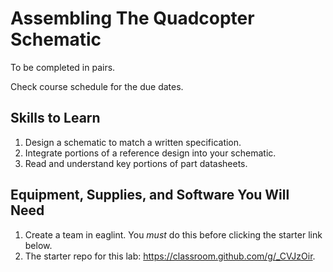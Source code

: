 # Assembling The Quadcopter Schematic

To be completed in pairs.

Check course schedule for the due dates. 

## Skills to Learn

1. Design a schematic to match a written specification.
2. Integrate portions of a reference design into your schematic.
3. Read and understand key portions of part datasheets.

## Equipment, Supplies, and Software You Will Need

1. Create a team in eaglint.  You _must_ do this before clicking the starter link below. <!-- Covid ONly -->
1. The starter repo for this lab: https://classroom.github.com/g/_CVJzOir. <!-- Covid ONly -->
<!-- 1. The repo you started in "Programming the Hardware Lab"-- >
2. The `custom.lbr` library you built in previous lab. (Copy and commit it in your `hardware/lbr/` directory for this lab and commit it).

## Preliminaries

### Install Eagle Premium Edition

Sign up here to get an Autodesk Student account: http://www.autodesk.com/education/free-software/eagle.

Download and install Eagle Premium, if you don't have it already.

### Setting up Eagle

The repo for this lab will evolve to hold all the hardware and software for your quadcopter. To keep Eagle happy and make it easier to access and update libraries, remove all the other directories from the list of library directories and replace it with the `lbr` directory in this lab’s repo.

Copy and commit your `custom.lbr` into `lbr`. You can decide to use one or another of the libraries from each of your team members, or you can copy them both as `custom_<name>.lbr`.

### Make Eagle Easier to Use

By default, Eagle comes configured with a bunch of libraries that can make it hard to find the libraries we are using for this class.  This is controlled the directories Eagle is setup to look in for library and other files. You can change the directories by selecting “Window->Control Panel” and the selecting “Options->Directories”. I suggest the following settings:

* Libraries: `<path to>/<your-repo>/hardware/lbr`
* Design Rules: `<path to>/QuadClass-Resources/Eagle/DRU`
* CAM Jobs: `<path to>/QuadClass-Resources/Eagle/CAM`

Sometimes this does not cause the default set of libraries to disappear from the “add part” dialogs. To make them go away, select `Options->Library Manager`, then select all the libraries you don’t want to use and click ‘remove’. There should just be handful left (e.g., Lab01.lbr, Lab01_smd.lbr, custom.lbr,…).

## Assembling the Schematic

You’ll build the schematic for your quadcopter starting from an empty Eagle schematic called `hardware/quadcopter.sch`.  You'll assemble the design by studying reference designs and the datasheets for the components you will use.

The only libraries you should use in assembling your schematic are `quadparts_prebuilt.lbr`, your `custom.lbr`, and `LED.lbr` (which you'll build).  Eagle comes with a bunch of built in libraries.  They are off limits.

### General Schematic Style Guidelines

Here are the course style guidelines for schematics. Your schematics must adhere to these guidelines.  If you don't, Eaglint will give warnings and we won’t accept the design.

1. All visible net and component names must not have “$” in them. When Eagle automatically generates names for nets and components it includes “$”. This is fine if the name is not visible (e.g., on an anonymous wire between two components), but if you it shows up on your schematic, you should give it a nice name like `CTRL` or `SCL`.
2. By convention power supply symbols point up, and ground symbols point down.  Neither should ever point to the side.
3. Nets should not cross each other unless they are electrically connected.
4. Nets should only be drawn at right angles.
5. Eagle embeds libraries in the `.sch` and `.brd` files. To keep them up-to-date, use `Library->Update...` or `Library->Update All`. We won’t accept designs with inconsistent libraries.
6. Include a frame around our schematic.  Use device `FRAME_B_L`.
7. Use lines in `Info` layer to divide the frame into logically related regions (e.g., the IMU, the power supply, and the microcontroller). See the BBB schematic below for an example. Drawn nets shouldn’t cross these boundaries.
8. Use drawn nets connect components that are closely related (e.g., between the caps and the microcontroller in the BBB schematic)
9. Use named nets to connect separate “sub units” of your schematic. For instance, use drawn nets to connect all the capacitors to your IMU, but use named nets to connect your IMU to the microcontroller.
10. You should not use any libraries other than `quadparts_prebuilt.lbr`, your `custom_*.lbr`, and your `LEDs.lbr`.
11. Schematic symbols and wires should all be aligned to 0.05in grid (or, if you like, a 0.1in grid).
12. Labels for nets (created using the 'label' tool) should need to placed on the net they label.  This means the label's location (which is marked with a gray '+') needs to be on top of a corner or end of the net.  This guards against "drifting labels" that seem to be attached to another net.

### The Microcontroller

Here's the schematic for a board called the Basic Breakout Board (BBB).  It uses the same microcontroller as your quadocpter, but it does not include the voltage regulator.  It's the reference design for your microcontroller and the radio.  The design also includes the 1x6-pin programming header you can see on the bottom of the FCB.  YOu don't need to include that header in your design. 

Why did I give a picture of what you need to build?  Because reference designs are a very common practice in real PCB designs.  The most reliable way to convey design requirements is to provide a working design.  Why reinvent the wheel?

![Microcontroller schematic](images/microcontroller.png)

You should use the schematic as a guide for constructing the microcontroller portion of your schematic.  Build it from parts from `quadparts_prebuilt.lbr`:

1.  Use one of the `ANT_PCB...` variants for the antenna.  There's a left and right-handed version.  Depending on your ultimate board design, you might one or the other.
2. `B1` is a 'balun'.  Pay attention to the pin numbers.
3. Use the `0.45x0.45` button.
4. Replace one of the green LEDs with your red LED.
5. You can use either variant for the `AVR_SPI...` header.  The surfacemount one takes up more space (see it on your remote, under the LCD).  The throughole one is more compact.

You might notice that some of the symbols for the parts seem backwards.  This is because they are 'mirrored'.  There's a mirror tool or your can mirror parts by editing their properties with the `info` tool.

There are some changes you will need to make to this schematic based on what's required by the other components.  This is just a starting point for your circuit.

If you have questions about the parts attached directly to the microcontroller (including the radio), the first place to turn is the microcontroller datasheet.

### Programming Header

Your quad will use a 4-pin programming header to load code into the IMU.  It's a little fancy since it allows you to insert the cable from either top of the board _or_ the bottom.  To this end, use the `-FEMALE-SMD-BOTTOM-ENTRY` part from `quadparts_prebuilt.lbr`.  The four signals must appear in this order:

1.  Serial TX
2.  Serial RX
3.  GND
4.  Reset

These are a subset of thesignals that connect to the FTDI header in the microcontroller reference design.  You don't need the FTDI header.


### The IMU

The IMU datasheet contains all the information you will need to use connect the IMU to the microcontroller. A few things to keep in mind:

1. The IMU datasheet is not the best.  If something doesn't make sense search the pdf.
2. There are actually two logical devices in this package: the accelerometer/gyroscope (referred to as 'A/G' in the datasheet ) and the magnetometer ('M').
3. Both devices will operate in I2C mode only and connect to microcontroller via I2C, so you can ignore the stuff in the data sheet that refers to SPI.
4. You must follow all the recommendations regarding external capacitors attached the IMU.
5. You will need to take care to configure the IMU's I2C addresses. It has two: One for the gyroscope and accelerometer and another for the magnetometer. The address for the gyro and accelerometer should be set to `1101011`. For the magnetometer it should be `0011110`.  You should read the datasheet to learn how to do this.
6. Power supply voltage and IO voltage will be 3.3V in our design, so connect them to `3V3`.
7. We aren't using the interrupt features, so you can leave `INT_M`, `INT2_A/G`, `INT1_A/G`, and `DRDY_M` disconnected.
8. `DEN_A/G` should be connected to `3V3`.

Most of the information you will need is Section 5 of the datasheet. 

A thing to know about datasheets: They almost always (although, frustratingly, not always) tell you everything you need to know.  They don't, however, make it easy.  You need to read carefully and thoroughly.  You can't skim the datasheet and expect to know the details of how to connect each of the pins to configure the IMU properly.  You actually need to read through the tables and the text, there are specific answers to most questions you might have in there.  Most facts appear exactly once in the datasheet -- it will be written in text or a table, but not both.

### The I2C Bus

Your MCU will communicate with the IMU via I2C.  This means you must connect the IMU to the MCU via the `SDA` and `SCL` lines.  You should "pull up" these lines to `3V3` by connecting them to `3V3` using 10kOhm resistors.

### The Motor Driver 

Here's a picture of the motor driver circuit:

![Motor Driver](images/motor_driver.png)

Build four copies to drive the four motors you'll need.  All the parts you need are in `quadparts_prebuilt.lbr` or your `custom.lbr`.

1. There's only one (non-light emitting) diode in the library, use it.
2. Use the `-MOLEX-SMD` variant of the `MOTOR_PADS_GND` device of the motor connector.
3. Use your MOSFET, of course.

The ground pin on the motor pads is not actually connected to the motor.  It just goes to the metal "feet" that hold the connector down.  You can see them on your FCB.

You'll need to connect the PWM control lines to suitable pins on the microcontroller. The suitable pins are marked with "~" on microcontroller's schematic symbol.

You need to include one 47uF decoupling capacitor between `VBAT` and `BAT_GND`.  It's to help absorb switching noise from the motors.  Note that 47uF capacitor in the library is polarized.  In the schematic the curved "plate" on the symbol should be connected to ground.

### The Power Supply

The quadcopter draws power from from a LiPo battery that nominally provides between 3.7 and 4.2V. This voltage is too high for the IMU and the microcontroller and the motors (which we will power directly from the battery) will create all kinds of noise on both the battery supply and ground rails.  To solve both of these problems, we will use a low-dropout (LDO) voltage regulator to provide a stable 3.3V power supply to the IMU and the microcontroller.

As a result, your quadcopter will have two power rails: An unregulated power rail (called `VBAT`) that provides power to the motors and input of the voltage regulator and is driven directly by the battery, and a regulated supply driven by the voltage regulator (called `3V3`).

The power supply for quadcopter needs to contain the following parts:

1. The battery. This is the `BATTERY` device in `quadparts_prebuilt.lbr`.  You need to use the `-SMD` variant.
3. A LP3985-series 3.3V regulator (see device `TPS73633-DBVT`.  _Don't_ use the 3V version).

Check the votage regulator datasheet (in `Datasheets`) for guidance about what kind of capacitors to connect to the regulator and how.  Wire the enable line to `VBAT` and don't connect anything to `NC/FB`.

You'll note that the output of the voltage regulator has decoupling capacitors on.  This keeps the voltage regulator stable and filters out noise on the output. Experience shows that quickly turning on the motors can causes the output of voltage regulator to drop enough to reboot the MCU.  Add a 47uF decoupling cap (the same one we use for motors) to the output of the voltage regulator between `3V3` and `GND` to prevent this.  Note that this capacitor is polarized.  The flat plate should connect to the positive voltage, and the curved plate to ground.

To the extent possible, we need to isolate the the IMU and the microcontroller from the noise that the motors will create on the power supply lines.  The motors will cause noise on both their power supply ( `VBAT` ) and ground return lines, so we will provide them with separate power and ground lines.  For the power line, this is easy: Just connect the power supply for the motor drivers directly to the battery's positive terminal.

For the ground line, it is more challenging, since all the devices on the quadcopter must share a common ground reference. The best we can do is to structure our schematic so that we can exercise tight control over how the ground line is laid out on our PCB.  To do this, create a separate ground net that connects the ground terminals of motor controllers to each other and the negative terminal of the battery (call it `BAT_GND` and use the `BAT_GND` device in the `quadparts_prebuilt.lbr` ). Then connect the digital ground (i.e., the ground that connects to other components, aka `GND` ) to the battery ground using a schematic component called a "net bridge" (see below). We will see in the next lab how we can use this structure to isolate the digital components. (This is a very important step, and we added it to fix problems that occurred in all but one of the quadcopter we built in this class the first year it was offered). 

A "net bridge" is a PCB part whose only purpose is to electrically connect two nets in a schematic while keeping the nets separate in schematic (i.e., the two nets keep their own names). To create a net bridge, create a device with a package that consists of two SMDs that touch one another and a sensible schematic symbol for what is, in essence, a wire.  Put it in `custom.lbr`.  The SMDs can be very small (e.g. 0.5mmx0.5mm). Remove the `tStop` and `tCream` on the pads, since we won't be soldering anything to them.

Use bridge to connect `BAT_GND` and `GND`.


### Breakout Headers

You will face a couple challenges in bringing up your board and it's good to plan for them now.  Do this by adding two debugging headers to your design.  "Headers" are exposed connections to signals on your board.  You can attach pins or sockets to them as needed to help in debugging.

#### Signal Breakouts

When your quadcopter comes back from manufacturing and you assemble it, some debugging may be necessary and that may include the need to measure what's going on in different parts of the circuit. To make this easier, I suggest including a debugging header in your design.

A debugging header is a set of pins that connects key signals to pins that you can easily probe during debugging. I suggest including the following signals:

* `GND`
* `BAT_GND`
* `VBAT`
* `3V3`
* The control lines to the four motors
* `SDA`
* `SCL`

There's a 10-pin header in the library you can use for this.  You can also break up the debug header into smaller headers. For instance, you could put a 3 pin header next to each motor with `VBAT`, `BAT_GND`, and the control line. It's always a good idea to include a ground on each debug header.

Debugging headers can be a little dangerous, because it can be easy to accidentally create a short circuit between two of the pins when you are debugging.  This is especially dangerous if you connect a power net and a ground net.  To avoid this, intermingle the PWM, SDA, and SCL lines with the power and ground lines, so that no power pin is next to ground pin.

#### IMU Rescue Header

Soldering the IMU is hard enough that it causes a fair number of
quadcopters to fail.  To guard against this, add a header that will
allow you to connect this breakout board
(https://www.adafruit.com/product/3387) to your quadcopter.  You need
four pins: `3V3`, `GND`, `SCL`, and `SCA`, which are conveniently
located together on the breakout board.  Use the 4-pin female header
in `quadparts_prebuilt.lbr`.

If you feel like being efficient, you can leave `SDA` and `SCL` off the signal breakout header, since they are on the rescue header.

### Some LEDs

You should also add some LEDs to your design. There are several reasons to add LEDs to your design:

1. It'll make it easy to tell which end of your quadcopter is the front.
2. They look cool.
3. They can provide information about what's going on in your flight control software.

There are several options for powering and/or controlling LEDs:

1. You can connect them directly to battery power and battery ground. In this case, you can't turn them off, but they can be very bright.
2. You can connect them to pins on the micro controller. If you use a digital pin, you can turn them on and off. If you use a PWM pin, you can control their brightness. In either case, you must size the resistor properly to limit the current through the LED to 8mA (the limit on the per-pin current on your microcontroller).
3. You connect them to battery power and turn them on and off using a transistor connected to a microcontroller pin.  Depending on the pin you use, you can turn them on and off or vary their brightness. The transistor we use in the motor controller should work fine. If you do this, you can drive multiple LEDs with the same transistor and pin.

Regardless of which approach you take, you will need to pick out your LED. To do this, go to http://digikey.com. And enter LED into the search field. You'll see a bunch of results. Likely candidates for smaller LEDs are to be found under "LED Indication - Discrete," while brighter LEDs can be found under "LED Lighting - White", "LED Lighting - Color".

You'll note there are a dizzying array of options (at this moment there are over 20,000 different indicator LEDs available). Digikey presents you with a decent searching interface. Go exploring! Things to keep in mind:

1. Any LED you choose needs to be available in small quantities (the "minimum quantity" column should say "1").
2. The need to be at least 0805 (1.25mm x 2mm).
3. They need to be reasonably cheap: no more than $1 per LED.
5. If you are going to drive the LEDs directly with a microcontroller pin, you must limit current to 8mA and you should make sure that the LED will actually light up with 8mA (many bright LEDs will not).
6. They need to be compatible with the power supply you are going to use: 3.7-4.2V if you use the battery. 3.3V if you are going to drive them from the microcontroller.
7. Their current draw needs to be within the limits of how you are powering them.
	1. The microcontroller limits how much current each pin will supply.
	2. The microcontroller consumes some current, as does the IMU (check the datasheets).
	3. The voltage regulator has limits on how much current it can provide.
	4. Make sure that voltage regulator can handle all your LEDs in addition to the microcontroller and the IMU.
	5. If you are powering them with VBAT, limit total current draw for all your LEDs to 500mA.
8. The current draw depends on forward voltage. The LED datasheets will contain some graphs that relate voltage to current and current to brightness.  Pay attention to them to make sure that a) you aren't drawing too much current and b) your LEDs will light up.
9. There are many different parameters to consider: Color, brightness, viewing angle, etc. You'll need to go learn about these by reading the datasheets, etc.
10. You will probably want surface mount parts, but you can also use through-hole if you want.
11. Digikey lists the typical forward voltage on the web page. The LED will work with larger or smaller voltages (up to a point. See the "absolute maximums" section of the datasheet for limits).
12. If the forward voltage of the LED is much lower than the supply voltage, you'll need a large resistor to limit the current. Alternately, you could put two (or more) LEDs in series. The total voltage drop across the LED(s) and resistor needs to be greater than or equal to the supply voltage.
13. You can use RGB LEDs, too. Checkout the datasheets for details.

You'll need to build the library entries for the LED you want to use and then integrate them into your schematic.  You'll also need to include a current-limiting resistor.  You'll need to use Ohm's law to calculate the correct resistor value (here's a tutorial: http://www.ohmslawcalculator.com/led-resistor-calculator).  You will also need to be sure that resistor can handle the amount of power it will need to dissipate (see the datasheet). If our libraries doesn't include an appropriate resistor, you'll need to add one from the same family of resistors we are already using (check the datasheet for the resistors in `quadparts_prebuilt.lbr`).  Make sure it's available in small quantities on Digikey.  Put the new resistors in `custom.lbr`.

One thing to keep in mind is that most LEDs are extremely bright when driven at full current. Indicator LEDs can be driven very gently and still be visible.  LEDs added for visual effect can be driven harder, but they can easily become so bright that you can't even look at your quadcopter without being blinded.  For this reason, any LEDs that you want to be bright need to be attached to PWM pins, so you can moderate their brightness.

Once you have picked your LEDs, write up a brief description of why
your design will work.  For each LED (identified by it's reference
designator), you should give it's forward voltage, supply voltage
(e.g., 3.3V or 4.2V), the resistance of the current limiting resistor,
and the current you expect to flow through the LED.  You should also
specify whether it's driven directly with a pin or with a MOSFET.
Put this in a file called `hardware/led_notes.txt`.

Feel free to get creative with the LEDs!

Put the LEDs devices/packages you create in `lbr/LEDs.lbr`. Reuse the LED symbol from `quadparts_prebulit.lbr` or your `custom.lbr`.

The packages/devices you build need to meet all the standards described in `Building Parts in Eagle Lab`.

Add an attribute called `CUSTOM` to the variants you create.  It should be constant but without a value.  This will ensure they get ordered.

### Eaglint 

Your design needs to pass http://eaglint.nvsl.io, so commit your design, submit it, and fix the problems it finds.  Remember, each time you run a full check with the tool it lowers your grade on the lab, so you need to check your design carefully before submitting.

### Things to remember

1. Remember to sync your libraries with your schematic: `Library->Update All`.
2. Eaglint automatically uses the latest `quadparts_prebuilt.lbr` when
   processing your design, even if your local version is out of date.  If you
   haven't pulled the latest version, eaglint will give you a lot of errors.

### Things to Submit

Include these in your github repo:

1. Your `hardware/quadcopter.sch`.
2. Your `hardware/lbr/LED.lbr`.
3. Your `hardware/lbr/custom.lbr` (maybe renamed to custom_<name>.lbr and maybe two of them)
5. Datasheets for your LEDs in `hardware/datasheets/`.
6. Your `hardware/led_notes.txt`.

Submit it to Eaglint: http://eaglint.nvsl.io.

For this part of the lab, human review will succeed instantly, if you have no errors or warnings.

Once it passes, create a tag called "initial-schematic" Be sure to make it an "annotated" tag and push it to your repo (https://git-scm.com/book/en/v2/Git-Basics-Tagging). Verify that it is visible on github.

## Turn in Your Work

"Perfect" score: 10

Initial points: 12

Quick checks are free.  Full checks cost 0.5 points.  Submitting for human review costs 0.5 points.  Each day late costs 1 point.
